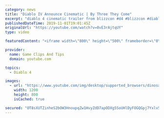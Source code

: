 ```yaml
---
category: news
title: "Diablo IV Announce Cinematic | By Three They Come"
excerpt: "diablo 4 cinematic trailer from blizzcon #d4 #blizzcon #diablo."
publishedDateTime: 2019-11-01T19:01:45Z
originalUrl: "https://youtube.com/watch?v=0vE3rAjtqUY"
type: video

featuredContent: "<iframe width=\"800\" height=\"500\" frameborder=\"0\" src=\"https://www.youtube.com/embed/0vE3rAjtqUY\" allow=\"accelerometer; autoplay; encrypted-media; gyroscope; picture-in-picture\" allowfullscreen></iframe>"

provider:
  name: Game Clips And Tips
  domain: youtube.com

topics:
  - Diablo 4

images:
  - url: "https://www.youtube.com/img/desktop/supported_browsers/dinosaur.png"
    width: 1200
    height: 800
    isCached: true

secured: "OT8sXUTZinheS2bOW3HnoupqZw1HvyZdD7apODXg5SoUHlDyFOGQGpj7Yxlv5vNgGQ1O4nVkgm6v8NzLYZFFC/JElPyDsey0eNcuRZLzODF+qEyiXw7X5/6XNhcjK0P10/Pjv/GUNpP2etAKssRUJbdbJIurcqx5Bn7lh5SP0ZCS3wwcnPiUGJNUrPhnbxWlBYDsaFuTXYXxt88g8+AOZq3xdVTPA1JufnsZD1PA/mM7gCPM/PSkCeEzUlO6H9njeQwDmR9Tu0KNQsAOYFOxJqIyY+j0sS0lh9qjF+DqVJC8KPXSyhTebn6wiRdYOQhgjPTww7vQ/Vo0pSnNQxPQdEoDN8IpjhfGP5eNpgMOliSBATtvTrmp1/1Xb9BWRDNIeWIc3lTjIm3x2BPDk1RAsQ==;qCq0Z4wXHCY3VAFN54r/rQ=="
---
```


